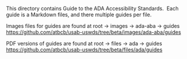 This directory contains Guide to the ADA Accessibility Standards.&nbsp;
Each guide is a Markdown files, and there multiple guides per file.

Images files for guides are found at root -> images -> ada-aba -> guides <https://github.com/atbcb/usab-uswds/tree/beta/images/ada-aba/guides>

PDF versions of guides are found at root -> files -> ada -> guides <https://github.com/atbcb/usab-uswds/tree/beta/files/ada/guides>
